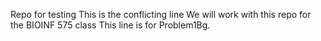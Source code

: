 Repo for testing
This is the conflicting line
We will work with this repo for the BIOINF 575 class
This line is for Problem1Bg.
